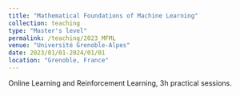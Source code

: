 ```yaml
---
title: "Mathematical Foundations of Machine Learning"
collection: teaching
type: "Master's level"
permalink: /teaching/2023_MFML
venue: "Université Grenoble-Alpes"
date: 2023/01/01-2024/01/01
location: "Grenoble, France"
---
```


Online Learning and Reinforcement Learning, 3h practical sessions.